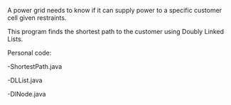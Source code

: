 
A power grid needs to know if it can supply power to a specific customer cell given restraints.


This program finds the shortest path to the customer using Doubly Linked Lists. 

Personal code:

-ShortestPath.java

-DLList.java

-DlNode.java


